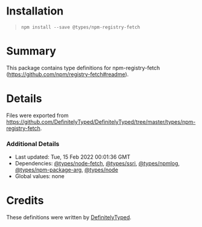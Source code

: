 # Installation
> `npm install --save @types/npm-registry-fetch`

# Summary
This package contains type definitions for npm-registry-fetch (https://github.com/npm/registry-fetch#readme).

# Details
Files were exported from https://github.com/DefinitelyTyped/DefinitelyTyped/tree/master/types/npm-registry-fetch.

### Additional Details
 * Last updated: Tue, 15 Feb 2022 00:01:36 GMT
 * Dependencies: [@types/node-fetch](https://npmjs.com/package/@types/node-fetch), [@types/ssri](https://npmjs.com/package/@types/ssri), [@types/npmlog](https://npmjs.com/package/@types/npmlog), [@types/npm-package-arg](https://npmjs.com/package/@types/npm-package-arg), [@types/node](https://npmjs.com/package/@types/node)
 * Global values: none

# Credits
These definitions were written by [DefinitelyTyped](https://github.com/DefinitelyTyped).
